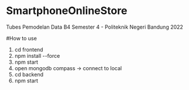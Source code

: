 # SmartphoneOnlineStore
Tubes Pemodelan Data B4 Semester 4 - Politeknik Negeri Bandung 2022

#How to use
1. cd frontend
2. npm install --force
3. npm start
4. open mongodb compass -> connect to local
5. cd backend
6. npm start
